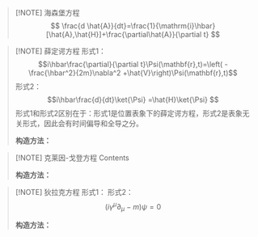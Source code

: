 
> [!NOTE] 海森堡方程
> $$
\frac{d \hat{A}}{dt}=\frac{1}{\mathrm{i}\hbar}[\hat{A},\hat{H}]+\frac{\partial\hat{A}}{\partial t}
$$


> [!NOTE] 薛定谔方程
> 形式1：
> $$i\hbar\frac{\partial}{\partial t}\Psi(\mathbf{r},t)=\left( -\frac{\hbar^2}{2m}\nabla^2 +\hat{V}\right)\Psi(\mathbf{r},t)$$
> 形式2：
> $$i\hbar\frac{d}{dt}\ket{\Psi} =\hat{H}\ket{\Psi} $$
> 形式1和形式2区别在于：形式1是位置表象下的薛定谔方程，形式2是表象无关形式，因此会有时间偏导和全导之分。
> 
> **构造方法：**
> 


> [!NOTE] 克莱因-戈登方程
> Contents
> 
> **构造方法：**


> [!NOTE] 狄拉克方程
> 形式1：
> 形式2：
> $$(i\gamma^\mu \partial_{\mu}-m)\psi=0$$
> 
> **构造方法：**


